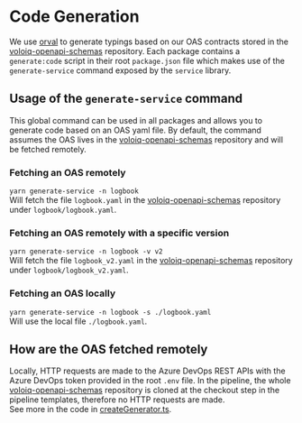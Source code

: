 # Code Generation

We use [orval](https://github.com/anymaniax/orval) to generate typings based on our OAS contracts stored in the [voloiq-openapi-schemas](https://dev.azure.com/volocopter/voloiq/_git/voloiq-openapi-schemas) repository. Each package contains a `generate:code` script in their root `package.json` file which makes use of the `generate-service` command exposed by the `service` library.

## Usage of the `generate-service` command

This global command can be used in all packages and allows you to generate code based on an OAS yaml file. By default, the command assumes the OAS lives in the [voloiq-openapi-schemas](https://dev.azure.com/volocopter/voloiq/_git/voloiq-openapi-schemas) repository and will be fetched remotely.

### Fetching an OAS remotely

`yarn generate-service -n logbook`  
Will fetch the file `logbook.yaml` in the [voloiq-openapi-schemas](https://dev.azure.com/volocopter/voloiq/_git/voloiq-openapi-schemas) repository under `logbook/logbook.yaml`.

### Fetching an OAS remotely with a specific version

`yarn generate-service -n logbook -v v2`  
Will fetch the file `logbook_v2.yaml` in the [voloiq-openapi-schemas](https://dev.azure.com/volocopter/voloiq/_git/voloiq-openapi-schemas) repository under `logbook/logbook_v2.yaml`.

### Fetching an OAS locally

`yarn generate-service -n logbook -s ./logbook.yaml`  
Will use the local file `./logbook.yaml`.

## How are the OAS fetched remotely

Locally, HTTP requests are made to the Azure DevOps REST APIs with the Azure DevOps token provided in the root `.env` file. In the pipeline, the whole [voloiq-openapi-schemas](https://dev.azure.com/volocopter/voloiq/_git/voloiq-openapi-schemas) repository is cloned at the checkout step in the pipeline templates, therefore no HTTP requests are made.  
See more in the code in [createGenerator.ts](../packages/libs/service/src/generator/createGenerator.ts).
